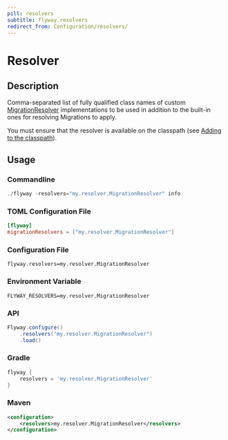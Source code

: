 ```yaml
---
pill: resolvers
subtitle: flyway.resolvers
redirect_from: Configuration/resolvers/
---
```


# Resolver

## Description
Comma-separated list of fully qualified class names of custom [MigrationResolver](https://javadoc.io/doc/org.flywaydb/flyway-core/latest/org/flywaydb/core/api/resolver/MigrationResolver.html) implementations to be used in addition to the built-in ones for resolving Migrations to apply.

You must ensure that the resolver is available on the classpath (see [Adding to the classpath](<Usage/Adding to the classpath>)).

## Usage

### Commandline
```powershell
./flyway -resolvers="my.resolver.MigrationResolver" info
```

### TOML Configuration File
```toml
[flyway]
migrationResolvers = ["my.resolver.MigrationResolver"]
```

### Configuration File
```properties
flyway.resolvers=my.resolver.MigrationResolver
```

### Environment Variable
```properties
FLYWAY_RESOLVERS=my.resolver.MigrationResolver
```

### API
```java
Flyway.configure()
    .resolvers("my.resolver.MigrationResolver")
    .load()
```

### Gradle
```groovy
flyway {
    resolvers = 'my.resolver.MigrationResolver'
}
```

### Maven
```xml
<configuration>
    <resolvers>my.resolver.MigrationResolver</resolvers>
</configuration>
```
